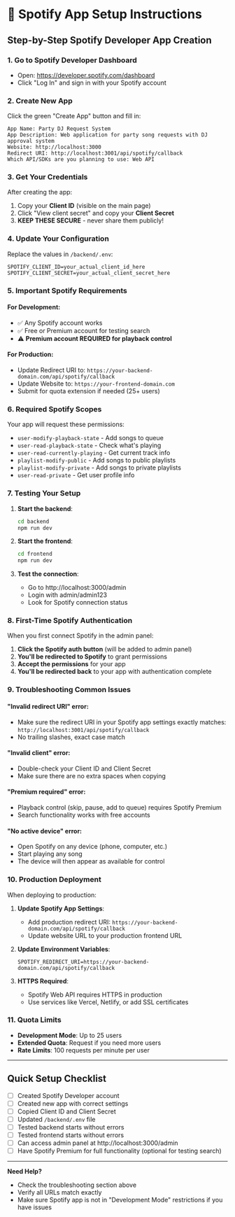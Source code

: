# 🎵 Spotify App Setup Instructions

## **Step-by-Step Spotify Developer App Creation**

### **1. Go to Spotify Developer Dashboard**
- Open: https://developer.spotify.com/dashboard
- Click "Log In" and sign in with your Spotify account

### **2. Create New App**
Click the green "Create App" button and fill in:

```
App Name: Party DJ Request System
App Description: Web application for party song requests with DJ approval system
Website: http://localhost:3000
Redirect URI: http://localhost:3001/api/spotify/callback
Which API/SDKs are you planning to use: Web API
```

### **3. Get Your Credentials**
After creating the app:
1. Copy your **Client ID** (visible on the main page)
2. Click "View client secret" and copy your **Client Secret**
3. **KEEP THESE SECURE** - never share them publicly!

### **4. Update Your Configuration**

Replace the values in `/backend/.env`:

```env
SPOTIFY_CLIENT_ID=your_actual_client_id_here
SPOTIFY_CLIENT_SECRET=your_actual_client_secret_here
```

### **5. Important Spotify Requirements**

#### **For Development:**
- ✅ Any Spotify account works
- ✅ Free or Premium account for testing search
- ⚠️ **Premium account REQUIRED for playback control**

#### **For Production:**
- Update Redirect URI to: `https://your-backend-domain.com/api/spotify/callback`
- Update Website to: `https://your-frontend-domain.com`
- Submit for quota extension if needed (25+ users)

### **6. Required Spotify Scopes**
Your app will request these permissions:
- `user-modify-playback-state` - Add songs to queue
- `user-read-playback-state` - Check what's playing
- `user-read-currently-playing` - Get current track info
- `playlist-modify-public` - Add songs to public playlists
- `playlist-modify-private` - Add songs to private playlists
- `user-read-private` - Get user profile info

### **7. Testing Your Setup**

1. **Start the backend**:
   ```bash
   cd backend
   npm run dev
   ```

2. **Start the frontend**:
   ```bash
   cd frontend
   npm run dev
   ```

3. **Test the connection**:
   - Go to http://localhost:3000/admin
   - Login with admin/admin123
   - Look for Spotify connection status

### **8. First-Time Spotify Authentication**

When you first connect Spotify in the admin panel:

1. **Click the Spotify auth button** (will be added to admin panel)
2. **You'll be redirected to Spotify** to grant permissions
3. **Accept the permissions** for your app
4. **You'll be redirected back** to your app with authentication complete

### **9. Troubleshooting Common Issues**

#### **"Invalid redirect URI" error:**
- Make sure the redirect URI in your Spotify app settings exactly matches: `http://localhost:3001/api/spotify/callback`
- No trailing slashes, exact case match

#### **"Invalid client" error:**
- Double-check your Client ID and Client Secret
- Make sure there are no extra spaces when copying

#### **"Premium required" error:**
- Playback control (skip, pause, add to queue) requires Spotify Premium
- Search functionality works with free accounts

#### **"No active device" error:**
- Open Spotify on any device (phone, computer, etc.)
- Start playing any song
- The device will then appear as available for control

### **10. Production Deployment**

When deploying to production:

1. **Update Spotify App Settings**:
   - Add production redirect URI: `https://your-backend-domain.com/api/spotify/callback`
   - Update website URL to your production frontend URL

2. **Update Environment Variables**:
   ```env
   SPOTIFY_REDIRECT_URI=https://your-backend-domain.com/api/spotify/callback
   ```

3. **HTTPS Required**:
   - Spotify Web API requires HTTPS in production
   - Use services like Vercel, Netlify, or add SSL certificates

### **11. Quota Limits**

- **Development Mode**: Up to 25 users
- **Extended Quota**: Request if you need more users
- **Rate Limits**: 100 requests per minute per user

---

## **Quick Setup Checklist**

- [ ] Created Spotify Developer account
- [ ] Created new app with correct settings
- [ ] Copied Client ID and Client Secret
- [ ] Updated `/backend/.env` file
- [ ] Tested backend starts without errors
- [ ] Tested frontend starts without errors
- [ ] Can access admin panel at http://localhost:3000/admin
- [ ] Have Spotify Premium for full functionality (optional for testing search)

---

**Need Help?** 
- Check the troubleshooting section above
- Verify all URLs match exactly
- Make sure Spotify app is not in "Development Mode" restrictions if you have issues